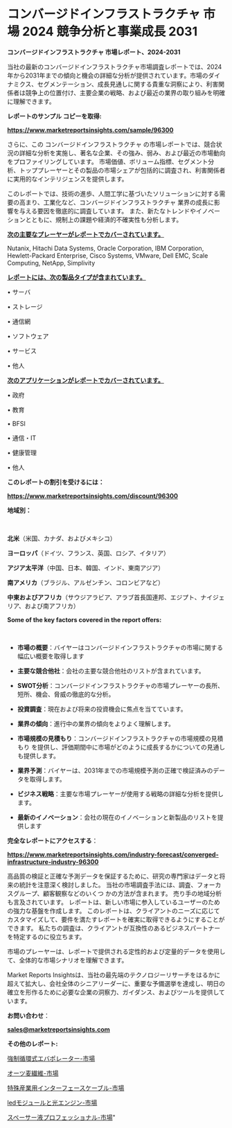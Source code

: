 # コンバージドインフラストラクチャ 市場 2024 競争分析と事業成長 2031

<strong>コンバージドインフラストラクチャ 市場レポート、2024-2031</strong>

当社の最新のコンバージドインフラストラクチャ市場調査レポートでは、2024年から2031年までの傾向と機会の詳細な分析が提供されています。市場のダイナミクス、セグメンテーション、成長見通しに関する貴重な洞察により、利害関係者は競争上の位置付け、主要企業の戦略、および最近の業界の取り組みを明確に理解できます。



<strong>レポートのサンプル コピーを取得:</strong> <a href=https://www.marketreportsinsights.com/sample/96300>

<strong><u>https://www.marketreportsinsights.com/sample/96300</u></strong></a>

さらに、この コンバージドインフラストラクチャ の市場レポートでは、競合状況の詳細な分析を実施し、著名な企業、その強み、弱み、および最近の市場動向をプロファイリングしています。 市場価値、ボリューム指標、セグメント分析、トッププレーヤーとその製品の市場シェアが包括的に調査され、利害関係者に実用的なインテリジェンスを提供します。

このレポートでは、技術の進歩、人間工学に基づいたソリューションに対する需要の高まり、工業化など、コンバージドインフラストラクチャ 業界の成長に影響を与える要因を徹底的に調査しています。 また、新たなトレンドやイノベーションとともに、規制上の課題や経済的不確実性も分析します。



<strong><u>次の主要なプレーヤーがレポートでカバーされています。</u></strong>

Nutanix, Hitachi Data Systems, Oracle Corporation, IBM Corporation, Hewlett-Packard Enterprise, Cisco Systems, VMware, Dell EMC, Scale Computing, NetApp, Simplivity



<strong><u><b>レポートには、次の製品タイプが含まれています。</b></u></strong>

• サーバ

• ストレージ

• 通信網

• ソフトウェア

• サービス

• 他人



<strong><u><b>次のアプリケーションがレポートでカバーされています。</b></u></strong>

• 政府

• 教育

• BFSI

• 通信・IT

• 健康管理

• 他人



<strong><b>このレポートの割引を受けるには：</b></strong>

<a href=https://www.marketreportsinsights.com/discount/96300>

<strong><u>https://www.marketreportsinsights.com/discount/96300</u></strong></a>



<strong>地域別：</strong>

<strong> </strong>



<strong>北米</strong>（米国、カナダ、およびメキシコ）



<strong>ヨーロッパ</strong>（ドイツ、フランス、英国、ロシア、イタリア）



<strong>アジア太平洋</strong>（中国、日本、韓国、インド、東南アジア）



<strong>南アメリカ</strong>（ブラジル、アルゼンチン、コロンビアなど）



<strong>中東およびアフリカ</strong>（サウジアラビア、アラブ首長国連邦、エジプト、ナイジェリア、および南アフリカ）



<strong>Some of the key factors covered in the report offers:</strong>

<strong> </strong>
<ul>
  <li>

<strong>市場の概要</strong>：バイヤーはコンバージドインフラストラクチャの市場に関する幅広い概要を取得します</li>
  <li>

<strong>主要な競合他社</strong>：会社の主要な競合他社のリストが含まれています。</li>
  <li>

<strong>SWOT分析</strong>：コンバージドインフラストラクチャの市場プレーヤーの長所、短所、機会、脅威の徹底的な分析。</li>
  <li>

<strong>投資調査</strong>：現在および将来の投資機会に焦点を当てています。</li>
  <li>

<strong>業界の傾向</strong>：進行中の業界の傾向をよりよく理解します。</li>
  <li>

<strong>市場規模の見積もり</strong>：コンバージドインフラストラクチャの市場規模の見積もり を提供し、評価期間中に市場がどのように成長するかについての見通しも提供します。</li>
  <li>

<strong>業界予測</strong>：バイヤーは、2031年までの市場規模予測の正確で検証済みのデータを取得します。</li>
  <li>

<strong>ビジネス戦略</strong>：主要な市場プレーヤーが使用する戦略の詳細な分析を提供します。</li>
  <li>

<strong>最新のイノベーション</strong>：会社の現在のイノベーションと新製品のリストを提供します</li>
</ul>


<strong>完全なレポートにアクセスする</strong>：

<a href=https://www.marketreportsinsights.com/industry-forecast/converged-infrastructure-industry-96300>

<strong><u>https://www.marketreportsinsights.com/industry-forecast/converged-infrastructure-industry-96300</u></strong></a>

高品質の検証と正確な予測データを保証するために、研究の専門家はデータと将来の統計を注意深く検討しました。 当社の市場調査手法には、調査、フォーカスグループ、顧客観察などのいくつ かの方法が含まれます。 売り手の地域分析も言及されています。 レポートは、新しい市場に参入しているユーザーのための強力な基盤を作成します。 このレポートは、クライアントのニーズに応じてカスタマイズして、要件を満たすレポートを確実に取得できるようにすることができます。 私たちの調査は、クライアントが互換性のあるビジネスパートナーを特定するのに役立ちます。

市場のプレーヤーは、レポートで提供される定性的および定量的データを使用して、全体的な市場シナリオを理解できます。

Market Reports Insightsは、当社の最先端のテクノロジーリサーチをはるかに超えて拡大し、会社全体のシニアリーダーに、重要な予備選挙を達成し、明日の確立を形作るために必要な企業の洞察力、ガイダンス、およびツールを提供しています。



<strong><b>お問い合わせ</b></strong>：

<a href=mailto:sales@marketreportsinsights.com>

<strong><u>sales@marketreportsinsights.com</u></strong></a>



<strong>その他のレポート:</strong>

<a href=https://www.linkedin.com/pulse/強制循環式エバポレーター-市場-2023-年のダイナミクスとビジネストレンド-4kncf/>強制循環式エバポレーター-市場</a>

<a href=https://www.linkedin.com/pulse/オーツ麦繊維-市場-2023-収益と成長ドライバー-2030-pr-news-hub-hvblf/>オーツ麦繊維-市場</a>

<a href=https://www.linkedin.com/pulse/特殊産業用インターフェースケーブル-市場-2023-総利益と主要ベンダー-2030-pr-news-hub-v1isf/>特殊産業用インターフェースケーブル-市場</a>

<a href=https://www.linkedin.com/pulse/ledモジュールと光エンジン-市場-2023-年のダイナミクスとビジネストレンド-rvlof/>ledモジュールと光エンジン-市場</a>

<a href=https://www.linkedin.com/pulse/スペーサー液プロフェッショナル-市場-2023-推進要因と成長機会-2030-pr-news-hub-rprsf/>スペーサー液プロフェッショナル-市場</a>"
